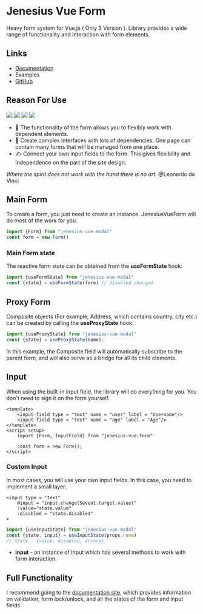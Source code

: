 # Jenesius Vue Form
Heavy form system for Vue.js ( Only 3 Version ). Library provides a wide range of
functionality and interaction with form elements.

## Links
- [Documentation](https://form.jenesius.com/)
- Examples
- [GitHub](https://github.com/Jenesius/vue-form)
## Reason For Use

![](https://img.shields.io/npm/dm/jenesius-vue-form)
![](https://img.shields.io/npm/dt/jenesius-vue-form)
![](https://img.shields.io/github/issues/Jenesius/vue-form)
![](https://img.shields.io/github/stars/Jenesius/vue-form)

- 💪 The functionality of the form allows you to flexibly work with dependent elements.
- 🤝 Create complex interfaces with lots of dependencies. One page can contain many
forms that will be managed from one place.
- ✍ Connect your own input fields to the form. This gives flexibility and
independence on the part of the site design.

*Where the spirit does not work with the hand there is no art.* @Leonardo da Vinci

## Main Form
To create a form, you just need to create an instance. JenesiusVueForm will do
most of the work for you.
```ts
import {Form} from "jenesius-vue-modal"
const form = new Form()
```

### Main Form state
The reactive form state can be obtained from the **useFormState** hook:
```js
import {useFormState} from "jenesius-vue-modal"
const {state} = useFormState(form) // disabled changed
```

## Proxy Form
Composite objects (For example, Address, which contains country, city etc.)
can be created by calling the **useProxyState** hook.
```ts
import {useProxyState} from "jenesius-vue-modal"
const {state} = useProxyState(name);
```
In this example, the Composite field will automatically subscribe to the parent form,
and will also serve as a bridge for all its child elements.

## Input
When using the built-in input field, the library will do everything for you.
You don't need to sign it on the form yourself.
```vue
<template>
    <input-field type = "text" name = "user" label = "Username"/>
    <input-field type = "text" name = "age" label = "Age"/>
</template>
<script setup>
    import {Form, InputField} from "jenesius-vue-form"
    
    const form = new Form();
</script>
```

### Custom Input
In most cases, you will use your own input fields.
In this case, you need to implement a small layer:

```vue
<input type = "text" 
    @input = "input.change($event.target.value)" 
    :value="state.value"
    :disabled = "state.disabled"
>
```
```js
import {useInputState} from "jenesius-vue-modal"
const {state, input} = useInputState(props.name)
// state - {value, disabled, errors}
```
- **input** - an instance of Input which has several methods to work with
  form interaction.

## Full Functionality
I recommend going to the [documentation site](http://form.jenesius.com/),
which provides information on 
validation, form lock/unlock, and all the states of the form and input fields.
